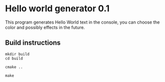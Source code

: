 # Hello world generator 0.1

This program generates Hello World text in the console, you can choose the color and possibly effects in the future.

## Build instructions
```
mkdir build
cd build

cmake ..

make
```

